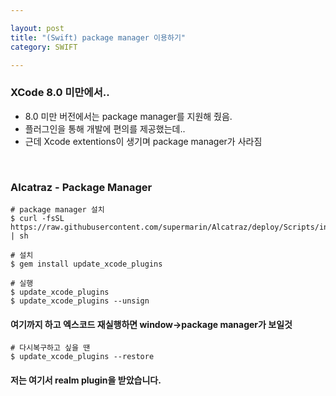 ```yaml
---

layout: post
title: "(Swift) package manager 이용하기"
category: SWIFT

---
```


### XCode 8.0 미만에서..
* 8.0 미만 버전에서는 package manager를 지원해 줬음.
* 플러그인을 통해 개발에 편의를 제공했는데..
* 근데 Xcode extentions이 생기며 package manager가 사라짐
<br/>

### Alcatraz - Package Manager

```
# package manager 설치
$ curl -fsSL https://raw.githubusercontent.com/supermarin/Alcatraz/deploy/Scripts/install.sh | sh

# 설치
$ gem install update_xcode_plugins

# 실행
$ update_xcode_plugins
$ update_xcode_plugins --unsign
```

#### 여기까지 하고 엑스코드 재실행하면 window->package manager가 보일것

```
# 다시복구하고 싶을 땐
$ update_xcode_plugins --restore
```

#### 저는 여기서 realm plugin을 받았습니다.

 <br/><br/>
